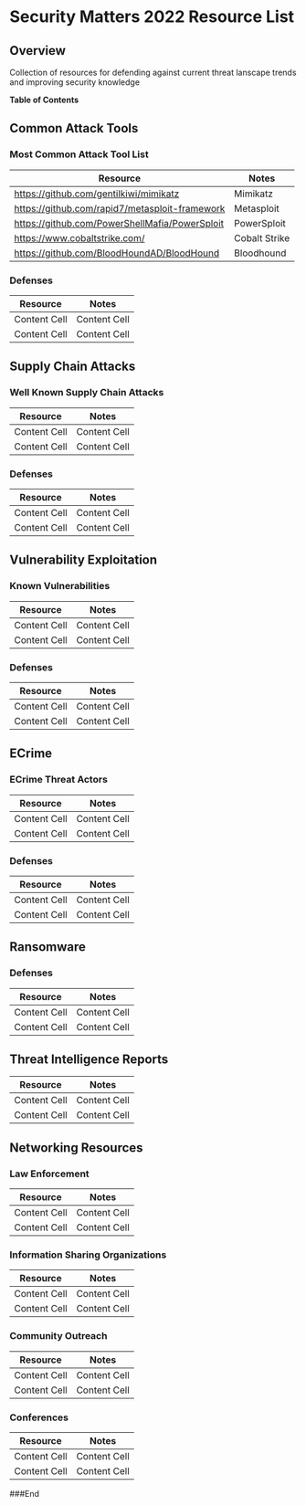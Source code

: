 # Security Matters 2022 Resource List

## Overview

Collection of resources for defending against current threat lanscape trends and improving security knowledge

**Table of Contents**


## Common Attack Tools

### Most Common Attack Tool List

| Resource | Notes |
| ------------- | ------------- |
| https://github.com/gentilkiwi/mimikatz  | Mimikatz  |
| https://github.com/rapid7/metasploit-framework  | Metasploit  |
| https://github.com/PowerShellMafia/PowerSploit | PowerSploit |
| https://www.cobaltstrike.com/ | Cobalt Strike |
| https://github.com/BloodHoundAD/BloodHound | Bloodhound |

### Defenses 

| Resource | Notes |
| ------------- | ------------- |
| Content Cell  | Content Cell  |
| Content Cell  | Content Cell  |

## Supply Chain Attacks

### Well Known Supply Chain Attacks

| Resource | Notes |
| ------------- | ------------- |
| Content Cell  | Content Cell  |
| Content Cell  | Content Cell  |

### Defenses 

| Resource | Notes |
| ------------- | ------------- |
| Content Cell  | Content Cell  |
| Content Cell  | Content Cell  |

## Vulnerability Exploitation

### Known Vulnerabilities

| Resource | Notes |
| ------------- | ------------- |
| Content Cell  | Content Cell  |
| Content Cell  | Content Cell  |

### Defenses 

| Resource | Notes |
| ------------- | ------------- |
| Content Cell  | Content Cell  |
| Content Cell  | Content Cell  |

## ECrime

### ECrime Threat Actors

| Resource | Notes |
| ------------- | ------------- |
| Content Cell  | Content Cell  |
| Content Cell  | Content Cell  |

### Defenses 

| Resource | Notes |
| ------------- | ------------- |
| Content Cell  | Content Cell  |
| Content Cell  | Content Cell  |

## Ransomware

### Defenses 

| Resource | Notes |
| ------------- | ------------- |
| Content Cell  | Content Cell  |
| Content Cell  | Content Cell  |

## Threat Intelligence Reports

| Resource | Notes |
| ------------- | ------------- |
| Content Cell  | Content Cell  |
| Content Cell  | Content Cell  |

## Networking Resources

### Law Enforcement

| Resource | Notes |
| ------------- | ------------- |
| Content Cell  | Content Cell  |
| Content Cell  | Content Cell  |

### Information Sharing Organizations

| Resource | Notes |
| ------------- | ------------- |
| Content Cell  | Content Cell  |
| Content Cell  | Content Cell  |

### Community Outreach

| Resource | Notes |
| ------------- | ------------- |
| Content Cell  | Content Cell  |
| Content Cell  | Content Cell  |

### Conferences 

| Resource | Notes |
| ------------- | ------------- |
| Content Cell  | Content Cell  |
| Content Cell  | Content Cell  |


###End
